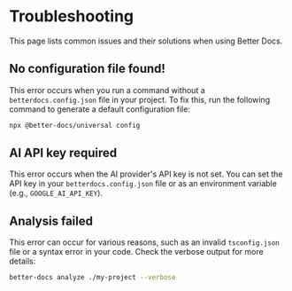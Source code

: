 # Troubleshooting

This page lists common issues and their solutions when using Better Docs.

## No configuration file found!

This error occurs when you run a command without a `betterdocs.config.json` file in your project. To fix this, run the following command to generate a default configuration file:

```bash
npx @better-docs/universal config
```

## AI API key required

This error occurs when the AI provider's API key is not set. You can set the API key in your `betterdocs.config.json` file or as an environment variable (e.g., `GOOGLE_AI_API_KEY`).

## Analysis failed

This error can occur for various reasons, such as an invalid `tsconfig.json` file or a syntax error in your code. Check the verbose output for more details:

```bash
better-docs analyze ./my-project --verbose
```